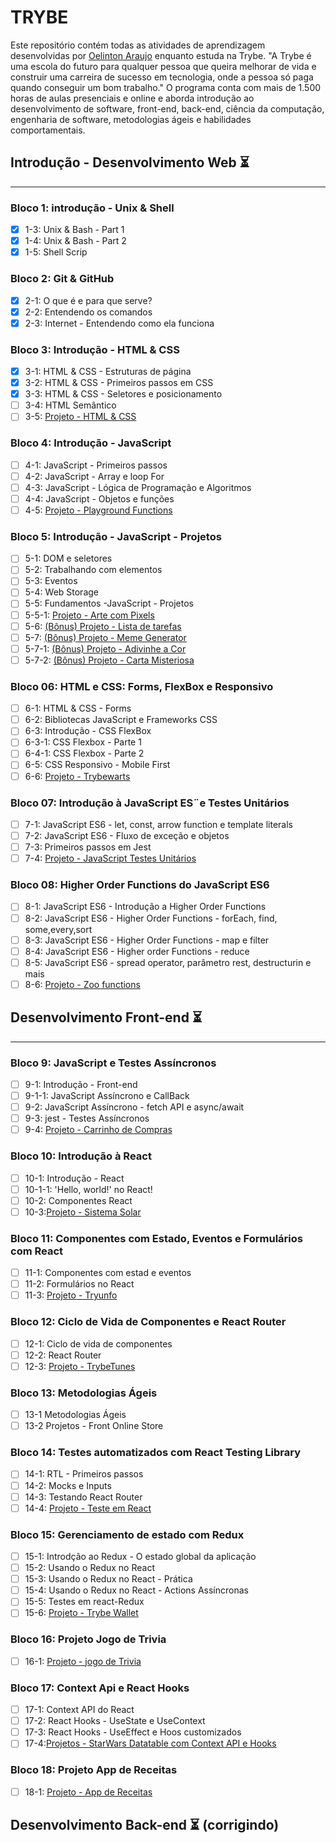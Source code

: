 # TRYBE
 Este repositório contém todas as atividades de aprendizagem desenvolvidas por [Oelinton Araujo](https://github.com/IOelinton) enquanto estuda na Trybe.
 "A Trybe é uma escola do futuro para qualquer pessoa que queira melhorar de vida e construir uma carreira de sucesso em tecnologia, onde a pessoa só paga quando conseguir um bom trabalho."
 O programa conta com mais de 1.500 horas de aulas presenciais e online e aborda introdução ao desenvolvimento de software, front-end, back-end, ciência da computação, engenharia de software, metodologias ágeis e habilidades comportamentais.
## Introdução - Desenvolvimento Web :hourglass_flowing_sand:
______________________________________________________
### Bloco 1: introdução - Unix & Shell 
- [x] 1-3: Unix & Bash - Part 1
- [x] 1-4: Unix & Bash - Part 2
- [x] 1-5: Shell Scrip
### Bloco 2: Git & GitHub 
- [x] 2-1: O que é e para que serve?
- [x] 2-2: Entendendo os comandos
- [x] 2-3: Internet - Entendendo como ela funciona
### Bloco 3: Introdução - HTML & CSS

- [x] 3-1: HTML & CSS - Estruturas de página
- [x] 3-2: HTML & CSS - Primeiros passos em CSS
- [x] 3-3: HTML & CSS - Seletores e posicionamento
- [ ] 3-4: HTML Semântico
- [ ] 3-5: [Projeto - HTML & CSS]()

### Bloco 4: Introdução - JavaScript
- [ ] 4-1: JavaScript - Primeiros passos
- [ ] 4-2: JavaScript - Array e loop For
- [ ] 4-3: JavaScript - Lógica de Programação e Algoritmos
- [ ] 4-4: JavaScript - Objetos e funções
- [ ] 4-5: [Projeto - Playground Functions]()
 
### Bloco 5: Introdução - JavaScript - Projetos
- [ ] 5-1: DOM e seletores
- [ ] 5-2: Trabalhando com elementos
- [ ] 5-3: Eventos
- [ ] 5-4: Web Storage
- [ ] 5-5: Fundamentos -JavaScript - Projetos
- [ ] 5-5-1: [Projeto - Arte com Pixels]()
- [ ] 5-6: [(Bônus) Projeto - Lista de tarefas]()
- [ ] 5-7: [(Bônus) Projeto - Meme Generator]()
- [ ] 5-7-1: [(Bônus) Projeto - Adivinhe a Cor]()
- [ ] 5-7-2: [(Bônus) Projeto - Carta Misteriosa]()
### Bloco 06: HTML e CSS: Forms, FlexBox  e Responsivo
- [ ] 6-1: HTML & CSS - Forms
- [ ] 6-2: Bibliotecas JavaScript e Frameworks CSS
- [ ] 6-3: Introdução - CSS FlexBox
- [ ] 6-3-1: CSS Flexbox - Parte 1
- [ ] 6-4-1: CSS Flexbox - Parte 2
- [ ] 6-5: CSS Responsivo - Mobile First
- [ ] 6-6: [Projeto - Trybewarts]()
### Bloco 07: Introdução à JavaScript ES¨e Testes Unitários
- [ ] 7-1: JavaScript ES6 - let, const, arrow function e template literals
- [ ] 7-2: JavaScript ES6 - Fluxo de exceção e objetos
- [ ] 7-3: Primeiros passos em Jest
- [ ] 7-4: [Projeto - JavaScript Testes Unitários]()
### Bloco 08: Higher Order Functions do JavaScript ES6
- [ ] 8-1: JavaScript ES6 - Introdução a Higher Order Functions
- [ ] 8-2: JavaScript ES6 - Higher Order Functions - forEach, find, some,every,sort
- [ ] 8-3: JavaScript ES6 - Higher Order Functions - map e filter
- [ ] 8-4: JavaScript ES6 - Higher order Functions - reduce
- [ ] 8-5: JavaScript ES6 - spread operator, parâmetro rest, destructurin e mais
- [ ] 8-6: [Projeto - Zoo functions]()
## Desenvolvimento Front-end :hourglass_flowing_sand:
________________________________________________________
### Bloco 9: JavaScript e Testes Assíncronos
- [ ] 9-1: Introdução - Front-end
- [ ] 9-1-1: JavaScript Assíncrono e CallBack
- [ ] 9-2: JavaScript Assíncrono - fetch API e async/await
- [ ] 9-3: jest - Testes Assíncronos
- [ ] 9-4: [Projeto - Carrinho de Compras]()
 
### Bloco 10: Introdução à React
- [ ] 10-1: Introdução - React
- [ ] 10-1-1: 'Hello, world!' no React!
- [ ] 10-2: Componentes React
- [ ] 10-3:[Projeto - Sistema Solar]()
 
### Bloco 11: Componentes com Estado, Eventos e Formulários com React
- [ ] 11-1: Componentes com estad e eventos
- [ ] 11-2: Formulários no React
- [ ] 11-3: [Projeto - Tryunfo]()
### Bloco 12: Ciclo de Vida de Componentes e React Router
- [ ] 12-1: Ciclo de vida de componentes
- [ ] 12-2: React Router
- [ ] 12-3: [Projeto - TrybeTunes]()
 
### Bloco 13: Metodologias Ágeis
- [ ] 13-1 Metodologias Ágeis
- [ ] 13-2 Projetos - Front Online Store
 
### Bloco 14: Testes automatizados com React  Testing Library
- [ ] 14-1: RTL - Primeiros passos
- [ ] 14-2: Mocks e Inputs
- [ ] 14-3: Testando React Router
- [ ] 14-4: [Projeto - Teste em React]()
 
### Bloco 15: Gerenciamento de estado com Redux
- [ ] 15-1: Introdção ao Redux - O estado global da aplicação
- [ ] 15-2: Usando o Redux no React
- [ ] 15-3: Usando o Redux no React - Prática
- [ ] 15-4: Usando o Redux no React - Actions Assíncronas
- [ ] 15-5: Testes em react-Redux
- [ ] 15-6: [Projeto - Trybe Wallet]()
 
### Bloco 16: Projeto Jogo de Trivia
- [ ] 16-1: [Projeto - jogo de Trivia]()
 
### Bloco 17: Context Api e React Hooks
- [ ] 17-1: Context API do React
- [ ] 17-2: React Hooks - UseState e UseContext
- [ ] 17-3: React Hooks - UseEffect e Hoos customizados
- [ ] 17-4:[Projetos - StarWars Datatable com Context API e Hooks]()
 
### Bloco 18: Projeto App de Receitas
- [ ] 18-1: [Projeto - App de Receitas]()
 
## Desenvolvimento Back-end :hourglass_flowing_sand: (corrigindo)
